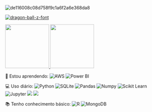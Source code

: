 

![de116008c08d758f9c1a6f2a6e368da8](https://user-images.githubusercontent.com/89526250/131228176-e9958b57-4c05-4266-9616-a6f8f39c8261.gif)




<a href="https://fontmeme.com/dragon-ball-z-font/"><img src="https://fontmeme.com/permalink/210828/8906758efb671aaa9290343316f86e1c.png" alt="dragon-ball-z-font" border="0"></a>




  <a href="https://github.com/Gabrielasants7">
  <img height="140em" src="https://github-readme-stats.vercel.app/api?username=Gabrielasants7&show_icons=true&theme=dark&include_commits=true"/>
</a>
<a href="https://github.com/Gabrielasants7">
  <img height="140em" src="https://github-readme-stats.vercel.app/api/top-langs/?username=Gabrielasants7&layout=compact&langs_count=8&theme=dark"/>
</a>


 🌱 Estou aprendendo:
 ![AWS](https://img.shields.io/badge/-AWS-black?style=flat-square&logo=Amazon-AWS)
![Power BI](https://img.shields.io/badge/-Power%20BI-black?style=plastic&logo=Power-BI)



💻 Uso diário:
 ![Python](https://img.shields.io/badge/-Python-black?style=flat-square&logo=Python)
 ![SQLite](https://img.shields.io/badge/-SQLite-black?style=flat-square&logo=PostgreSQL) 
 ![Pandas](https://img.shields.io/badge/-Pandas-black?style=flat-square&logo=Pandas)
 ![Numpy](https://img.shields.io/badge/-Numpy-black?style=flat-square&logo=Numpy)
 ![Scikit Learn](https://img.shields.io/badge/-Scikit%20Learn-black?style=flat-square&logo=scikit-learn)
 ![Jupyter](https://img.shields.io/badge/-Jupyter-black?style=flat-square&logo=Jupyter)
<a href = "gabriellareboucas6@gmail.com"><img src="https://img.shields.io/badge/-Gmail-%23333?style=for-the-badge&logo=gmail&logoColor=white" target="_blank"></a>
  <a href="https://www.linkedin.com/in/gabriela-santana-aspirante-a-cientista-de-dados-801602201/" target="_blank"><img src="https://img.shields.io/badge/-LinkedIn-%230077B5?style=for-the-badge&logo=linkedin&logoColor=white" target="_blank"></a> 




📚 Tenho conhecimento básico:
 ![R](https://img.shields.io/badge/-R-black?style=flat-square&logo=R)
 ![MongoDB](https://img.shields.io/badge/-MongoDB-black?style=plastic&logo=Mongodb)
 



